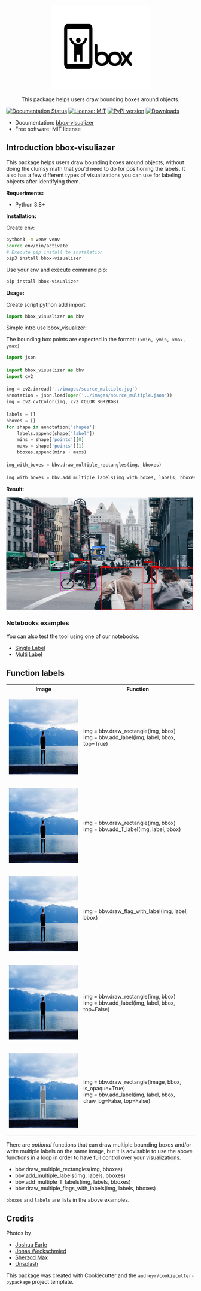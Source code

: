 <p align="center">
  <a href="https://bbox-visualizer.readthedocs.io/en/latest/"><img src="./images/bbox_logo.png" alt="bbox"></a>
</p>

<p align="center">This package helps users draw bounding boxes around objects.</p>




[![Documentation Status](https://readthedocs.org/projects/bbox-visualizer/badge/?version=latest)](https://bbox-visualizer.readthedocs.io/en/latest/?badge=latest)
[![License: MIT](https://img.shields.io/badge/License-MIT-yellow.svg)](https://opensource.org/licenses/MIT)
[![PyPI version](https://badge.fury.io/py/bbox-visualizer.svg)](https://pypi.org/project/bbox-visualizer/0.1.0/)
[![Downloads](https://pepy.tech/badge/bbox-visualizer)](https://pepy.tech/project/bbox-visualizer)


* Documentation: [bbox-visualizer](https://bbox-visualizer.readthedocs.io.)
* Free software: MIT license

## Introduction bbox-visuliazer

<p>This package helps users draw bounding boxes around objects, without doing the clumsy math that you'd need to do for positioning the labels. It also has a few different types of visualizations you can use for labeling objects after identifying them.
</p>

**Requeriments:**

- Python 3.8+

**Installation:**

Create env:

```bash
python3 -m venv venv
source env/bin/activate
# Execute pip install to instalation
pip3 install bbox-visualizer
```

Use your env and execute command pip:

```bash
pip install bbox-visualizer
```


**Usage:**

Create script python add import:

```python
import bbox_visualizer as bbv
```

Simple intro use bbox_visualizer:

The bounding box points are expected in the format: `(xmin, ymin, xmax, ymax)`

```python
import json

import bbox_visualizer as bbv
import cv2

img = cv2.imread('../images/source_multiple.jpg')
annotation = json.load(open('../images/source_multiple.json'))
img = cv2.cvtColor(img, cv2.COLOR_BGR2RGB)

labels = []
bboxes = []
for shape in annotation['shapes']:
    labels.append(shape['label'])
    mins = shape['points'][0]
    maxs = shape['points'][1]
    bboxes.append(mins + maxs)

img_with_boxes = bbv.draw_multiple_rectangles(img, bboxes)

img_with_boxes = bbv.add_multiple_labels(img_with_boxes, labels, bboxes)
```

**Result:**

<p>
  <a href="https://bbox-visualizer.readthedocs.io/en/latest/"><img src="images/cover.jpg" alt="bbox" height='300px' width='500px'></a>
</p>

### Notebooks examples

You can also test the tool using one of our notebooks.

- [Single Label](https://github.com/shoumikchow/bbox-visualizer/blob/dev/examples/single_object_example.ipynb)
- [Multi Label](https://github.com/shoumikchow/bbox-visualizer/blob/dev/examples/multiple_objects_example.ipynb)

## Function labels 

<table>
  <tr>
    <th>Image</th>
    <th>Function</th>
  </tr>
  <tr>
    <td>
        <p align="center">
            <a href="https://bbox-visualizer.readthedocs.io/en/latest/"><img src="images/bbox_top.jpg" alt="bbox" height='200px' width='400px'></a>
        </p>
    </td>
    <td>img = bbv.draw_rectangle(img, bbox)<br>img = bbv.add_label(img, label, bbox, top=True)
    </td>
  </tr>
  <tr>
    <td>
        <p align="center">
            <a href="https://bbox-visualizer.readthedocs.io/en/latest/"><img src="images/bbox_T.jpg" alt="bbox" height='200px' width='400px'></a>
        </p>
    </td>
    <td>img = bbv.draw_rectangle(img, bbox)<br>img = bbv.add_T_label(img, label, bbox)</td>
  </tr>
  <tr>
    <td>
        <p align="center">
            <a href="https://bbox-visualizer.readthedocs.io/en/latest/"><img src="images/flag.jpg" alt="bbox" height='200px' width='400px'></a>
        </p>
    </td>
    <td>img = bbv.draw_flag_with_label(img, label, bbox)</td>
  </tr>
  <tr>
    <td>
        <p align="center">
            <a href="https://bbox-visualizer.readthedocs.io/en/latest/"><img src="images/bbox_inside.jpg" alt="bbox" height='200px' width='400px'></a>
        </p>
    </td>
    <td>img = bbv.draw_rectangle(img, bbox)<br>img = bbv.add_label(img, label, bbox, top=False)</td>
  </tr>
  <tr>
    <td>
        <p align="center">
            <a href="https://bbox-visualizer.readthedocs.io/en/latest/"><img src="images/overlay.jpg" alt="bbox" height='200px' width='400px'></a>
        </p>
    </td>
    <td>img = bbv.draw_rectangle(image, bbox, is_opaque=True)<br>img = bbv.add_label(img, label, bbox, draw_bg=False, top=False)</td>
  </tr>
</table>


There are *optional* functions that can draw multiple bounding boxes and/or write multiple labels on the same image, but it is advisable to use the above functions in a loop in order to have full control over your visualizations.

* bbv.draw_multiple_rectangles(img, bboxes)
* bbv.add_multiple_labels(img, labels, bboxes)
* bbv.add_multiple_T_labels(img, labels, bboxes)
* bbv.draw_multiple_flags_with_labels(img, labels, bboxes)

`bboxes` and `labels` are lists in the above examples.


## Credits

Photos by

- [Joshua Earle](https://unsplash.com/@joshuaearle) 
- [Jonas Weckschmied](https://unsplash.com/@jweckschmied)
- [Sherzod Max](https://unsplash.com/@sherzodmax)
- [Unsplash](https://unsplash.com)

This package was created with Cookiecutter and the `audreyr/cookiecutter-pypackage` project template.

